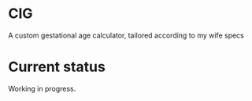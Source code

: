 # CIG
A custom gestational age calculator, tailored according to my wife specs

# Current status
Working in progress.

